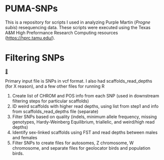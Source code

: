 # PUMA-SNPs

This is a repository for scripts I used in analyzing Purple Martin (*Progne subis*) resequencing data.
These scripts were executed using the Texas A&M High Preformance Research Computing resources (https://hprc.tamu.edu/).

# Filtering SNPs 
[:file_folder:](https://github.com/edegreef/PUMA-SNPs/tree/master/filter)

Primary input file is SNPs in vcf format. I also had scaffolds_read_depths (for X reason), and a few other files for running R

1. Create list of CHROM and POS info from each SNP (used in downstream filtering steps for particular scaffolds)
2. ID weird scaffolds with higher read depths, using list from step1 and info from scaffolds_read_depths file (separate)
3. Filter SNPs based on quality (indels, minimum allele frequency, missing genotypes, Hardy-Weinberg Equilibrium, triallelic, and weird/high read depths)
4. Identify sex-linked scaffolds using FST and read depths between males and females
5. Filter SNPs to create files for autosomes, Z chromosome, W chromosome, and separate files for geolocator birds and population birds.
